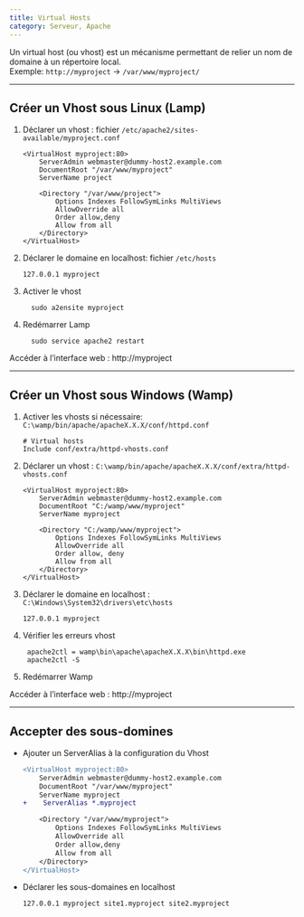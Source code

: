 ```yaml
---
title: Virtual Hosts
category: Serveur, Apache
---
```


Un virtual host (ou vhost) est un mécanisme permettant de relier un nom de domaine
à un répertoire local.  
Exemple: `http://myproject` &rarr; `/var/www/myproject/`

---

## Créer un Vhost sous Linux (Lamp)

1. Déclarer un vhost : fichier <code>/etc/apache2/sites-available/myproject.conf</code>

   ```
   <VirtualHost myproject:80>
       ServerAdmin webmaster@dummy-host2.example.com
       DocumentRoot "/var/www/myproject" 
       ServerName project

       <Directory "/var/www/project">
           Options Indexes FollowSymLinks MultiViews
           AllowOverride all
           Order allow,deny
           Allow from all
       </Directory>
   </VirtualHost>
   ```

2. Déclarer le domaine en localhost: fichier <code>/etc/hosts</code>

    ```
    127.0.0.1 myproject
    ```

3. Activer le vhost

         sudo a2ensite myproject

4. Redémarrer Lamp

         sudo service apache2 restart

Accéder à l’interface web : http://myproject

---

## Créer un Vhost sous Windows (Wamp)

1. Activer les vhosts si nécessaire: <code>C:\wamp/bin/apache/apacheX.X.X/conf/httpd.conf</code>

    ```
    # Virtual hosts
    Include conf/extra/httpd-vhosts.conf
    ```

2. Déclarer un vhost : <code>C:\wamp/bin/apache/apacheX.X.X/conf/extra/httpd-vhosts.conf</code>

    ```
    <VirtualHost myproject:80>
        ServerAdmin webmaster@dummy-host2.example.com
        DocumentRoot "C:/wamp/www/myproject" 
        ServerName myproject

        <Directory "C:/wamp/www/myproject">
            Options Indexes FollowSymLinks MultiViews
            AllowOverride all
            Order allow, deny
            Allow from all
        </Directory>
    </VirtualHost>
    ```

3. Déclarer le domaine en localhost : <code>C:\Windows\System32\drivers\etc\hosts</code>

    ```
    127.0.0.1 myproject
    ```

4. Vérifier les erreurs vhost

        apache2ctl = wamp\bin\apache\apacheX.X.X\bin\httpd.exe
        apache2ctl -S

5. Redémarrer Wamp

Accéder à l’interface web : http://myproject

---

## Accepter des sous-domines

* Ajouter un ServerAlias à la configuration du Vhost

    ``` diff
    <VirtualHost myproject:80>
        ServerAdmin webmaster@dummy-host2.example.com
        DocumentRoot "/var/www/myproject" 
        ServerName myproject
    +    ServerAlias *.myproject

        <Directory "/var/www/myproject">
            Options Indexes FollowSymLinks MultiViews
            AllowOverride all
            Order allow,deny
            Allow from all
        </Directory>
    </VirtualHost>
    ```

* Déclarer les sous-domaines en localhost

    ```
    127.0.0.1 myproject site1.myproject site2.myproject
    ```
